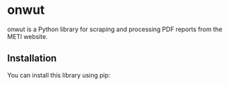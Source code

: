 # onwut

onwut is a Python library for scraping and processing PDF reports from the METI website.

## Installation

You can install this library using pip:


